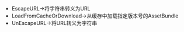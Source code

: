 - EscapeURL->将字符串转义为URL
- LoadFromCacheOrDownload->从缓存中加载指定版本号的AssetBundle
- UnEscapeURL->将URL转义为字符串
